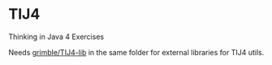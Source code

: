 # TIJ4
Thinking in Java 4 Exercises

Needs [grimble/TIJ4-lib](https://github.com/grimble/TIJ4-lib) in the same folder for external libraries for TIJ4 utils.